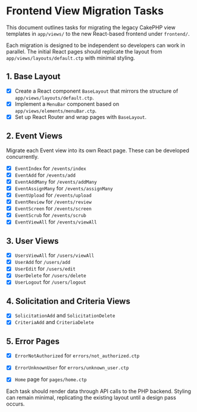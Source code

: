 # Frontend View Migration Tasks

This document outlines tasks for migrating the legacy CakePHP view templates in `app/views/` to the new React-based frontend under `frontend/`.

Each migration is designed to be independent so developers can work in parallel. The initial React pages should replicate the layout from `app/views/layouts/default.ctp` with minimal styling.

## 1. Base Layout
- [x] Create a React component `BaseLayout` that mirrors the structure of `app/views/layouts/default.ctp`.
- [x] Implement a `MenuBar` component based on `app/views/elements/menuBar.ctp`.
- [x] Set up React Router and wrap pages with `BaseLayout`.

## 2. Event Views
Migrate each Event view into its own React page. These can be developed concurrently.
- [x] `EventIndex` for `/events/index`
- [x] `EventAdd` for `/events/add`
- [x] `EventAddMany` for `/events/addMany`
- [x] `EventAssignMany` for `/events/assignMany`
- [x] `EventUpload` for `/events/upload`
- [x] `EventReview` for `/events/review`
- [x] `EventScreen` for `/events/screen`
- [x] `EventScrub` for `/events/scrub`
- [x] `EventViewAll` for `/events/viewAll`

## 3. User Views
- [x] `UsersViewAll` for `/users/viewAll`
- [x] `UserAdd` for `/users/add`
- [x] `UserEdit` for `/users/edit`
- [x] `UserDelete` for `/users/delete`
- [x] `UserLogout` for `/users/logout`

## 4. Solicitation and Criteria Views
- [x] `SolicitationAdd` and `SolicitationDelete`
- [x] `CriteriaAdd` and `CriteriaDelete`

## 5. Error Pages
- [x] `ErrorNotAuthorized` for `errors/not_authorized.ctp`
- [x] `ErrorUnknownUser` for `errors/unknown_user.ctp`

- [x] `Home` page for `pages/home.ctp`

Each task should render data through API calls to the PHP backend. Styling can remain minimal, replicating the existing layout until a design pass occurs.

